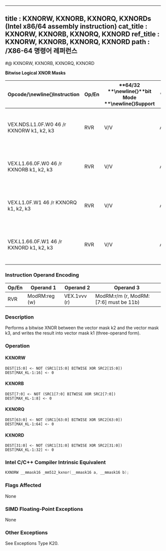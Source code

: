 ----------------------------
title : KXNORW, KXNORB, KXNORQ, KXNORDs (Intel x86/64 assembly instruction)
cat_title : KXNORW, KXNORB, KXNORQ, KXNORD
ref_title : KXNORW, KXNORB, KXNORQ, KXNORD
path : /X86-64 명령어 레퍼런스
----------------------------
#@ KXNORW, KXNORB, KXNORQ, KXNORD

**Bitwise Logical XNOR Masks**

|**Opcode/**\newline{}**Instruction**|**Op/En**|**64/32 **\newline{}**bit Mode **\newline{}**Support**|**CPUID **\newline{}**Feature **\newline{}**Flag**|**Description**|
|------------------------------------|---------|------------------------------------------------------|--------------------------------------------------|---------------|
|VEX.NDS.L1.0F.W0 46 /r KXNORW k1, k2, k3|RVR|V/V|AVX512F|Bitwise XNOR 16 bits masks k2 and k3 and place result in k1.|
|VEX.L1.66.0F.W0 46 /r KXNORB k1, k2, k3|RVR|V/V|AVX512DQ|Bitwise XNOR 8 bits masks k2 and k3 and place result in k1.|
|VEX.L1.0F.W1 46 /r KXNORQ k1, k2, k3|RVR|V/V|AVX512BW|Bitwise XNOR 64 bits masks k2 and k3 and place result in k1.|
|VEX.L1.66.0F.W1 46 /r KXNORD k1, k2, k3|RVR|V/V|AVX512BW|Bitwise XNOR 32 bits masks k2 and k3 and place result in k1.|
### Instruction Operand Encoding


|Op/En|Operand 1|Operand 2|Operand 3|
|-----|---------|---------|---------|
|RVR|ModRM:reg (w)|VEX.1vvv (r)|ModRM:r/m (r, ModRM:[7:6] must be 11b)|
### Description


Performs a bitwise XNOR between the vector mask k2 and the vector mask k3, and writes the result into vector mask k1 (three-operand form).


### Operation
#### KXNORW
```info-verb
DEST[15:0] <-  NOT (SRC1[15:0] BITWISE XOR SRC2[15:0])
DEST[MAX_KL-1:16] <-  0
```
#### KXNORB
```info-verb
DEST[7:0]  <- NOT (SRC1[7:0] BITWISE XOR SRC2[7:0])
DEST[MAX_KL-1:8]  <- 0
```
#### KXNORQ
```info-verb
DEST[63:0] <-  NOT (SRC1[63:0] BITWISE XOR SRC2[63:0])
DEST[MAX_KL-1:64] <-  0
```
#### KXNORD
```info-verb
DEST[31:0] <-  NOT (SRC1[31:0] BITWISE XOR SRC2[31:0])
DEST[MAX_KL-1:32]  <- 0
```

### Intel C/C++ Compiler Intrinsic Equivalent

```cpp
KXNORW __mmask16 _mm512_kxnor(__mmask16 a, __mmask16 b);
```
### Flags Affected


None

### SIMD Floating-Point Exceptions


None

### Other Exceptions


See Exceptions Type K20.

